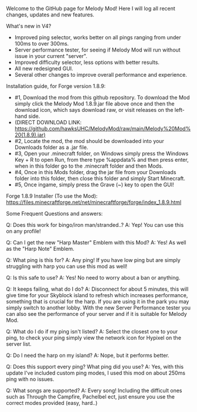 Welcome to the GitHub page for Melody Mod! Here I will log all recent changes, updates and new features.

What's new in V4?

- Improved ping selector, works better on all pings ranging from under 100ms to over 300ms.
- Server performance tester, for seeing if Melody Mod will run without issue in your current "server".
- Improved difficulty selector, less options with better results.
- All new redesigned GUI.
- Several other changes to improve overall performance and experience.

Installation guide, for Forge version 1.8.9:

- #1, Download the mod from this github repository. To download the Mod simply click the Melody Mod 1.8.9.jar file above once and then the download icon, which says download raw, or visit releases on the left-hand side.
- (DIRECT DOWNLOAD LINK: https://github.com/hawksUHC/MelodyMod/raw/main/Melody%20Mod%20(1.8.9).jar) 
- #2, Locate the mod, the mod should be downloaded into your Downloads folder as a .jar file.
- #3, Open your .minecraft folder, on Windows simply press the Windows Key + R to open Run, from there type %appdata% and then press enter, when in this folder go to the .minecraft folder and then Mods.
- #4, Once in this Mods folder, drag the jar file from your Downloads folder into this folder, then close this folder and simply Start Minecraft.
- #5, Once ingame, simply press the Grave (~) key to open the GUI!

Forge 1.8.9 Installer (To use the Mod): https://files.minecraftforge.net/net/minecraftforge/forge/index_1.8.9.html

Some Frequent Questions and answers:

Q: Does this work for bingo/iron man/stranded..?
A: Yep! You can use this on any profile!

Q: Can I get the new "Harp Master" Emblem with this Mod?
A: Yes! As well as the "Harp Note" Emblem.

Q: What ping is this for?
A: Any ping! If you have low ping but are simply struggling with harp you can use this mod as well!

Q: Is this safe to use?
A: Yes! No need to worry about a ban or anything. 

Q: It keeps failing, what do I do?
A: Disconnect for about 5 minutes, this will give time for your Skyblock island to refresh which increases performance, something that is crucial for the harp. If you are using it in the park you may simply switch to another lobby. With the new Server Performance tester you can also see the performance of your server and if it is suitable for Melody Mod.

Q: What do I do if my ping isn't listed?
A: Select the closest one to your ping, to check your ping simply view the network icon for Hypixel on the server list.

Q: Do I need the harp on my island?
A: Nope, but it performs better.

Q: Does this support every ping? What ping did you use?
A: Yes, with this update I've included custom ping modes, I used this mod on about 250ms ping with no issues.

Q: What songs are supported? 
A: Every song! Including the difficult ones such as Through the Campfire, Pachelbel ect, just ensure you use the correct modes provided (easy, hard..)
